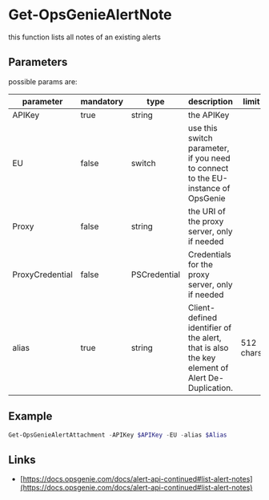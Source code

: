 ﻿# Get-OpsGenieAlertNote

this function lists all notes of an existing alerts

## Parameters

possible params are:

parameter | mandatory | type | description | limit
---|---|---|---|---
APIKey | true | string | the APIKey
EU | false | switch | use this switch parameter, if you need to connect to the EU-instance of OpsGenie
Proxy | false | string | the URI of the proxy server, only if needed
ProxyCredential | false | PSCredential | Credentials for the proxy server, only if needed
alias | true | string | Client-defined identifier of the alert, that is also the key element of Alert De-Duplication.|512 chars

## Example

```PowerShell
Get-OpsGenieAlertAttachment -APIKey $APIKey -EU -alias $Alias
```

## Links

- [https://docs.opsgenie.com/docs/alert-api-continued#list-alert-notes](https://docs.opsgenie.com/docs/alert-api-continued#list-alert-notes)
